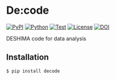 # De:code

[![PyPI](https://img.shields.io/pypi/v/decode.svg?label=PyPI&style=flat-square)](https://pypi.org/pypi/decode/)
[![Python](https://img.shields.io/pypi/pyversions/decode.svg?label=Python&color=yellow&style=flat-square)](https://pypi.org/pypi/decode/)
[![Test](https://img.shields.io/github/workflow/status/deshima-dev/decode/Test?logo=github&label=Test&style=flat-square)](https://github.com/deshima-dev/decode/actions)
[![License](https://img.shields.io/badge/license-MIT-blue.svg?label=License&style=flat-square)](LICENSE)
[![DOI](https://img.shields.io/badge/DOI-10.5281/zenodo.3384216-blue?style=flat-square)](https://doi.org/10.5281/zenodo.3384216)

DESHIMA code for data analysis

## Installation

```shell
$ pip install decode
```

